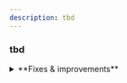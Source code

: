 ```yaml
---
description: tbd
---
```


### tbd



<details>
<summary>**Fixes & improvements**</summary>

- tbd

</details>
